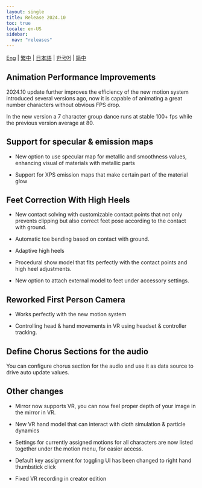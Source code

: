 ```yaml
---
layout: single
title: Release 2024.10
toc: true
locale: en-US
sidebar:
  nav: "releases"
---
```

[Eng](/dancexr/releases/2024.10) | [繁中](/tw/dancexr/releases/2024.10) | [日本語](/jp/dancexr/releases/2024.10) | [한국어](/kr/dancexr/releases/2024.10) | [简中](/zh/dancexr/releases/2024.10)

## Animation Performance Improvements

2024.10 update further improves the efficiency of the new motion system introduced several versions ago, now it is capable of animating a great number characters without obvious FPS drop. 

In the new version a 7 character group dance runs at stable 100+ fps while the previous version average at 80. 


## Support for specular & emission maps

* New option to use specular map for metallic and smoothness values, enhancing visual of materials with metallic parts

* Support for XPS emission maps that make certain part of the material glow


## Feet Correction With High Heels

* New contact solving with customizable contact points that not only prevents clipping but also correct feet pose according to the contact with ground.

* Automatic toe bending based on contact with ground.

* Adaptive high heels 

* Procedural show model that fits perfectly with the contact points and high heel adjustments.

* New option to attach external model to feet under accessory settings.


## Reworked First Person Camera

* Works perfectly with the new motion system

* Controlling head & hand movements in VR using headset & controller tracking.


## Define Chorus Sections for the audio 

You can configure chorus section for the audio and use it as data source to drive auto update values. 


## Other changes

* Mirror now supports VR, you can now feel proper depth of your image in the mirror in VR.

* New VR hand model that can interact with cloth simulation & particle dynamics

* Settings for currently assigned motions for all characters are now listed together under the motion menu, for easier access.

* Default key assignment for toggling UI has been changed to right hand thumbstick click

* Fixed VR recording in creator edition
